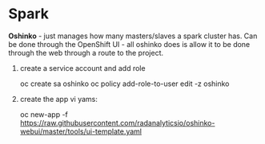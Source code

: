 # Spark
**Oshinko** - just manages how many masters/slaves a spark cluster has.  Can be done through the OpenShift UI - all oshinko does is allow it to be done through the web through a route to the project.

1) create a service account and add role

    oc create sa oshinko
    oc policy add-role-to-user edit -z oshinko

2) create the app vi yams:

    oc new-app -f https://raw.githubusercontent.com/radanalyticsio/oshinko-webui/master/tools/ui-template.yaml

